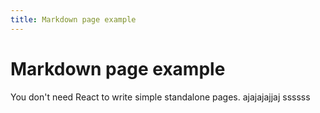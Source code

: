 ```yaml
---
title: Markdown page example
---
```


# Markdown page example

You don't need React to write simple standalone pages.
ajajajajjaj  ssssss
